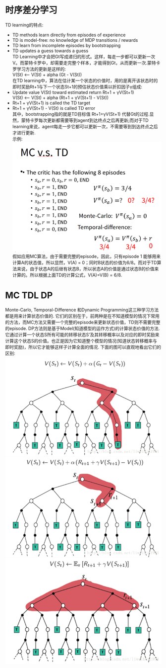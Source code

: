 # 时序差分学习
TD learning的特点: <br>
* TD methods learn directly from episodes of experience <br>
* TD is model-free: no knowledge of MDP transitions / rewards <br>
* TD learn from incomplete episodes by bootstrapping <br>
* TD updates a guess towards a guess <br>
TD Learning中才会把Gt写成递归的形式。这样，每走一步都可以更新一次V。而蒙特卡罗中，却需要走完整个样本，才能得到Gt，从而更新一次.蒙特卡罗学习方法的更新是这样的: <br>
V(St) <-- V(St) + alpha (Gt - V(St)) <br>
在TD learning中，算法在估计某一个状态的价值时，用的是离开该状态时的即时奖励Rt+1与下一个状态St+1的预估状态价值乘以折扣因子γ组成: <br>
* Update value V(St) toward estimated return Rt+1 + γV(St+1) <br>
V(St) <-- V(St) + alpha (Rt+1 + γV(St+1)  - V(St)) <br>
* Rt+1 + γV(St+1) is called the TD target <br>
* Rt+1 + γV(St+1)  - V(St) is called TD error <br>
其中，bootstrapping指的就是TD目标值 Rt+1+γV(St+1) 代替Gt的过程.显然，蒙特卡罗每次更新都需要等到agent到达终点之后再更新;而对于TD learning来说，agent每走一步它都可以更新一次，不需要等到到达终点之后才进行更新. <br>
示例: <br>
![MC VS TD](https://github.com/MA-JIE/Reinforcement-Learning-MJ/blob/master/%E6%97%B6%E5%BA%8F%E5%B7%AE%E5%88%86%E5%AD%A6%E4%B9%A0/img/mc_td.png) <br>
假如应用MC算法，由于需要完整的episode，因此，只有episode 1 能够用来计算A的状态值，所以显然，V(A) = 0；同时B状态的价值为6/8。而对于TD算法来说，由于状态A的后继有状态B，所以状态A的价值是通过状态B的价值来计算的。所以根据上面TD的计算公式，V(A)=V(B) = 6/8. <br>
# MC TDL DP
Monte-Carlo, Temporal-Difference 和Dynamic Programming这三种学习方法都是用来计算状态价值的. 它们的区别在于，前两种是在不知道模型的情况下常用的方法，而MC方法又需要一个完整的episode来更新状态价值，TD则不需要完整的episode. DP方法则是基于Model(知道模型的运作方式)的计算状态价值的方法. 它通过计算一个状态S所有可能的转移状态S’及其转移概率以及对应的即时奖励来计算这个状态S的价值。也正是因为它知道整个模型的情况(知道状态转移概率与即时奖励)，所以它才能够这样子计算全面的情况. 下面的图可以直观地看出它们的区别: <br>
![MC DP TD](https://github.com/MA-JIE/Reinforcement-Learning-MJ/blob/master/%E6%97%B6%E5%BA%8F%E5%B7%AE%E5%88%86%E5%AD%A6%E4%B9%A0/img/dp_mc_td1.png) <br>
![MC DP TD](https://github.com/MA-JIE/Reinforcement-Learning-MJ/blob/master/%E6%97%B6%E5%BA%8F%E5%B7%AE%E5%88%86%E5%AD%A6%E4%B9%A0/img/dp_mc_td2.png) <br>
![MC DP TD](https://github.com/MA-JIE/Reinforcement-Learning-MJ/blob/master/%E6%97%B6%E5%BA%8F%E5%B7%AE%E5%88%86%E5%AD%A6%E4%B9%A0/img/dp_mc_td3.png) <br>
